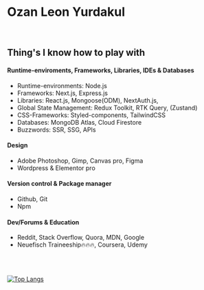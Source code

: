 # Ozan Leon Yurdakul

</br>


## Thing's I know how to play with

#### Runtime-enviroments, Frameworks, Libraries, IDEs & Databases
- Runtime-environments: Node.js
- Frameworks: Next.js, Express.js
- Libraries: React.js, Mongoose(ODM), NextAuth.js, 
- Global State Management: Redux Toolkit, RTK Query, (Zustand)
- CSS-Frameworks: Styled-components, TailwindCSS
- Databases: MongoDB Atlas, Cloud Firestore
- Buzzwords: SSR, SSG, APIs

#### Design
-  Adobe Photoshop, Gimp, Canvas pro, Figma 
- Wordpress & Elementor pro

#### Version control & Package manager
- Github, Git
- Npm

#### Dev/Forums & Education
- Reddit, Stack Overflow, Quora, MDN, Google
- Neuefisch Traineeship🔥🔥🔥, Coursera, Udemy

</br> </br>

[![Top Langs](https://github-readme-stats.vercel.app/api/top-langs/?username=Ozanyurdakul98)](https://github.com/anuraghazra/github-readme-stats)


<!---
Ozanyurdakul98/Ozanyurdakul98 is a ✨ special ✨ repository because its `README.md` (this file) appears on your GitHub profile.
You can click the Preview link to take a look at your changes.
--->
